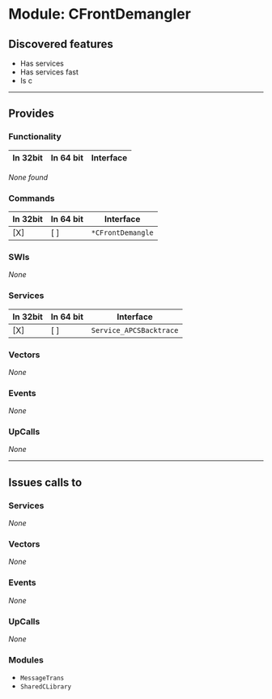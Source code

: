 # Module: CFrontDemangler

## Discovered features


* Has services
* Has services fast
* Is c

---

## Provides

### Functionality

| In 32bit | In 64 bit | Interface |
|----------|-----------|-----------|

*None found*

### Commands


| In 32bit | In 64 bit | Interface |
|----------|-----------|-----------|
| [X]      | [ ]       | `*CFrontDemangle` |


### SWIs


*None*


### Services


| In 32bit | In 64 bit | Interface |
|----------|-----------|-----------|
| [X]      | [ ]       | `Service_APCSBacktrace` |


### Vectors


*None*


### Events


*None*


### UpCalls


*None*


---

## Issues calls to

### Services


*None*


### Vectors


*None*


### Events


*None*


### UpCalls


*None*


### Modules


* `MessageTrans`
* `SharedCLibrary`


